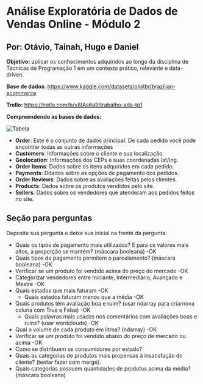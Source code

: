 # Análise Exploratória de Dados de Vendas Online - Módulo 2

## Por: Otávio, Tainah, Hugo e Daniel

**Objetivo:** aplicar os
conhecimentos adquiridos ao longo da disciplina de Técnicas de Programação 1 em
um contexto prático, relevante e data-driven.

**Base de dados**: https://www.kaggle.com/datasets/olistbr/brazilian-ecommerce

**Trello:** https://trello.com/b/v8IAs6a9/trabalho-ada-tp1

**Compreendendo as bases de dados:**

![Tabela](https://github.com/OtavioSotnas/AnaliseExploratoria-ADA-Santander/assets/142911747/47beffb2-ed6b-44ff-ad7c-9899aa5b7cbe)


- **Order**: Este é o conjunto de dados principal. De cada pedido você pode encontrar todas as outras informações
- **Customers**: Informações sobre o cliente e sua localização.
- **Geolocation**: Informações dos CEPs e suas coordenadas lat/lng.
- **Order Items**: Dados sobre os itens adquiridos em cada pedido.
- **Payments**: Ddados sobre as opções de pagamento dos pedidos.
- **Order Reviews**: Dados sobre as avaliações feitas pelos clientes.
- **Products**: Dados sobre os produtos vendidos pelo site.
- **Sellers**: Dados sobre os vendedores que atenderam aos pedidos feitos no site.
 
 
 ## Seção para perguntas 
Deposite sua pergunta e deixe sua inicial na frente da pergunta:
- Quais os tipos de pagamento mais utilizados? E para os valores mais altos, a proporção se mantém? (máscara booleana) -OK
- Quais tipos de pagamento permitem o parcelamento? (máscara booleana) -OK
- Verificar se um produto foi vendido acima do preço do mercado -OK
- Categorizar vendedores entre Iniciante, Intermediário, Avançado e Mestre -OK
- Quais estados que mais faturam -OK
  - Quais estados faturam menos que a média -OK
- Quais produtos têm avaliação boa e ruim? (usar ndarray para criarnova coluna com True e False) -OK
  - Quais palavras mais usadas nos comentários com avaliações boas e ruins? (usar wordclouds) -OK
- Qual o volume de cada produto em litros? (ndarray) -OK
- Verificar se um produto foi vendido abaixo do preço de mercado ou acima -OK
- Como se distribuem os consumidores por estado?
- Quais as categorias de produtos mais propensas à insatisfação do cliente? (tentar fazer com merge).
- Quais categorias possuem quantidades de produtos acima da média? (máscara booleana)

